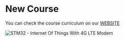 # New Course

You can check the course curriculum on our [WEBSITE](https://www.cipher2infinity.com/)

![STM32 - Internet Of Things With 4G LTE Modem](https://drive.google.com/file/d/1V-dr4MRPM1CTXZ5A8DaZMpiiA6nYydGw/view?usp=sharing)

